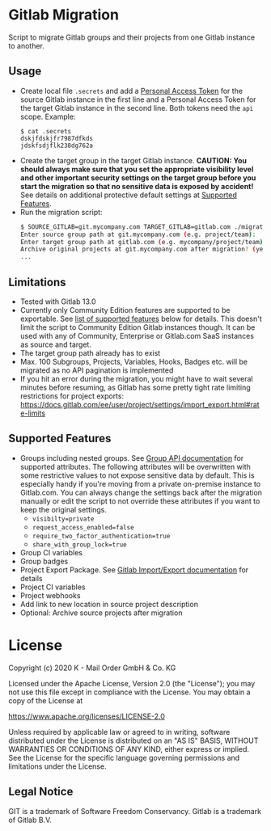 # Gitlab Migration
Script to migrate Gitlab groups and their projects from one Gitlab instance to another. 

## Usage ## 
* Create local file `.secrets` and add a [Personal Access Token](https://docs.gitlab.com/ee/user/profile/personal_access_tokens.html) for the source Gitlab instance in the first line and a Personal Access Token for the target Gitlab instance in the second line. Both tokens need the `api` scope. Example:
    ```
  $ cat .secrets
  dskjfdskjfr7987dfkds
  jdskfsdjflk238dg762a
  ```
* Create the target group in the target Gitlab instance. **CAUTION: You should always make sure that you set the appropriate visibility level and other important security settings on the target group before you start the migration so that no sensitive data is exposed by accident!** See details on additional protective default settings at [Supported Features](#supported-features).
* Run the migration script:
  ```bash
  $ SOURCE_GITLAB=git.mycompany.com TARGET_GITLAB=gitlab.com ./migrate.sh
  Enter source group path at git.mycompany.com (e.g. project/team): 
  Enter target group path at gitlab.com (e.g. mycompany/project/team): 
  Archive original projects at git.mycompany.com after migration? (yes/no): 
  ...
  ```

## Limitations ##
* Tested with Gitlab 13.0
* Currently only Community Edition features are supported to be exportable. See [list of supported features](#supported-features) below for details. This doesn't limit the script to Community Edition Gitlab instances though. It can be used with any of Community, Enterprise or Gitlab.com SaaS instances as source and target.
* The target group path already has to exist
* Max. 100 Subgroups, Projects, Variables, Hooks, Badges etc. will be migrated as no API pagination is implemented
* If you hit an error during the migration, you might have to wait several minutes before resuming, as Gitlab has some pretty tight rate limiting restrictions for project exports: https://docs.gitlab.com/ee/user/project/settings/import_export.html#rate-limits

## Supported Features ##
* Groups including nested groups. See [Group API documentation](https://docs.gitlab.com/ee/api/groups.html#list-groups) for supported attributes.
The following attributes will be overwritten with some restrictive values to not expose sensitive data by default. This is especially handy if you're moving from a private on-premise instance to Gitlab.com. 
You can always change the settings back after the migration manually or edit the script to not override these attributes if you want to keep the original settings.
  * `visibilty=private`
  * `request_access_enabled=false`
  * `require_two_factor_authentication=true`
  * `share_with_group_lock=true`
* Group CI variables
* Group badges
* Project Export Package. See [Gitlab Import/Export documentation](https://docs.gitlab.com/ee/user/project/settings/import_export.html#exported-contents) for details
* Project CI variables
* Project webhooks
* Add link to new location in source project description
* Optional: Archive source projects after migration

# License # 
Copyright (c) 2020 K - Mail Order GmbH & Co. KG

Licensed under the Apache License, Version 2.0 (the "License"); you may not use this file except in compliance with the License. You may obtain a copy of the License at

https://www.apache.org/licenses/LICENSE-2.0

Unless required by applicable law or agreed to in writing, software distributed under the License is distributed on an "AS IS" BASIS, WITHOUT WARRANTIES OR CONDITIONS OF ANY KIND, either express or implied. See the License for the specific language governing permissions and limitations under the License.

## Legal Notice ##
GIT is a trademark of Software Freedom Conservancy. Gitlab is a trademark of Gitlab B.V.


